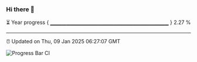 ### Hi there 👋

⏳ Year progress { ▁▁▁▁▁▁▁▁▁▁▁▁▁▁▁▁▁▁▁▁▁▁▁▁▁▁▁▁▁▁ } 2.27 %

---

⏰ Updated on Thu, 09 Jan 2025 06:27:07 GMT

![Progress Bar CI](https://github.com/liununu/liununu/workflows/Progress%20Bar%20CI/badge.svg)
